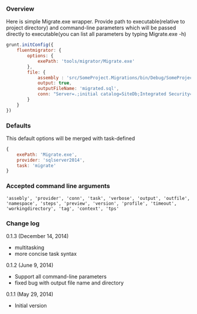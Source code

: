 ### Overview
Here is simple Migrate.exe wrapper. Provide path to executable(relative to project directory) and command-line parameters which will be passed directly to executable(you can list all parameters by typing Migrate.exe -h)

```js
grunt.initConfig({
    fluentmigrator: {
        options: {
            exePath: 'tools/migrator/Migrate.exe'
        },
        file: {
            assembly : 'src/SomeProject.Migrations/bin/Debug/SomeProject.Migrations.dll',
            output: true,
            outputFileName: 'migrated.sql',
            conn: "Server=.;initial catalog=SiteDb;Integrated Security=true;"
        }
    }
})
```

### Defaults
This default options will be merged with task-defined

```js
{
    exePath: 'Migrate.exe',
    provider: 'sqlserver2014',
    task: 'migrate'
}
```

### Accepted command line arguments
```
'assebly', 'provider', 'conn', 'task', 'verbose', 'output', 'outfile', 'namespace', 'steps', 'preview', 'version', 'profile', 'timeout', 'workingdirectory', 'tag', 'context', 'tps'
```

### Change log

0.1.3 (December 14, 2014)
* multitasking
* more concise task syntax

0.1.2 (June 9, 2014)
* Support all command-line parameters
* fixed bug with output file name and directory

0.1.1 (May 29, 2014)
* Initial version


